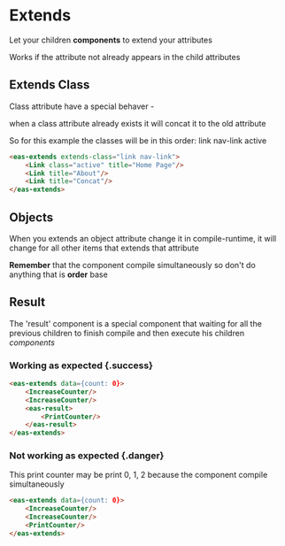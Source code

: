 # Extends
Let your children **components** to extend your attributes

Works if the attribute not already appears in the child attributes

## Extends Class
Class attribute have a special behaver - 

when a class attribute already exists it will concat it to the old attribute

So for this example the classes will be in this order: link nav-link active
```html
<eas-extends extends-class="link nav-link">
    <Link class="active" title="Home Page"/>
    <Link title="About"/>
    <Link title="Concat"/>
</eas-extends>
```

## Objects
When you extends an object attribute change it in compile-runtime, it will change for all other items that extends that attribute

**Remember** that the component compile simultaneously so don't do anything that is **order** base

## Result
The 'result' component is a special component that waiting for all the previous children to finish compile and then execute his children *components*

### Working as expected {.success}
```html
<eas-extends data={count: 0}>
    <IncreaseCounter/>
    <IncreaseCounter/>
    <eas-result>
        <PrintCounter/>
    </eas-result>
</eas-extends>
```

### **Not** working as expected {.danger}

This print counter may be print 0, 1, 2 because the component compile simultaneously
```html
<eas-extends data={count: 0}>
    <IncreaseCounter/>
    <IncreaseCounter/>
    <PrintCounter/>
</eas-extends>
```